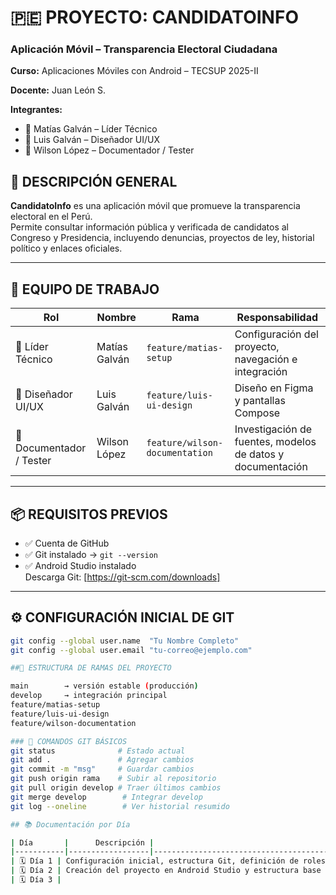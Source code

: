 # 🇵🇪 PROYECTO: CANDIDATOINFO  
### Aplicación Móvil – Transparencia Electoral Ciudadana  

**Curso:** Aplicaciones Móviles con Android – TECSUP 2025-II

**Docente:** Juan León S.  


**Integrantes:**  
- 🎯 Matías Galván – Líder Técnico  
- 🎨 Luis Galván – Diseñador UI/UX  
- 📝 Wilson López – Documentador / Tester  



## 🧾 DESCRIPCIÓN GENERAL

**CandidatoInfo** es una aplicación móvil que promueve la transparencia electoral en el Perú.  
Permite consultar información pública y verificada de candidatos al Congreso y Presidencia, incluyendo denuncias, proyectos de ley, historial político y enlaces oficiales.

---

## 👥 EQUIPO DE TRABAJO

| Rol                | Nombre        |             Rama       |          Responsabilidad                             |
|--------------------|---------------|------------------------|------------------------------------------------------|
| 🎯 Líder Técnico   | Matías Galván | `feature/matias-setup` | Configuración del proyecto, navegación e integración |
| 🎨 Diseñador UI/UX | Luis Galván   | `feature/luis-ui-design` | Diseño en Figma y pantallas Compose |
| 📝 Documentador / Tester | Wilson López | `feature/wilson-documentation` | Investigación de fuentes, modelos de datos y documentación |

---

## 📦 REQUISITOS PREVIOS

- ✅ Cuenta de GitHub  
- ✅ Git instalado → `git --version`  
- ✅ Android Studio instalado  
Descarga Git: [https://git-scm.com/downloads]

---

## ⚙️ CONFIGURACIÓN INICIAL DE GIT

```bash
git config --global user.name  "Tu Nombre Completo"
git config --global user.email "tu-correo@ejemplo.com"

##🌿 ESTRUCTURA DE RAMAS DEL PROYECTO

main        → versión estable (producción)
develop     → integración principal
feature/matias-setup
feature/luis-ui-design
feature/wilson-documentation

### 🧠 COMANDOS GIT BÁSICOS
git status              # Estado actual
git add .               # Agregar cambios
git commit -m "msg"     # Guardar cambios
git push origin rama    # Subir al repositorio
git pull origin develop # Traer últimos cambios
git merge develop        # Integrar develop
git log --oneline        # Ver historial resumido

## 📚 Documentación por Día

| Día       |      Descripción |                                          Enlace                                                  |
|-----------|------------------|--------------------------------------------------------------------------------------------------|
| 🗓️ Día 1 | Configuración inicial, estructura Git, definición de roles y fuentes oficiales | [Ver Día 1](./documentacion/NOTAS_REUNION01.md) |
| 🗓️ Día 2 | Creación del proyecto en Android Studio y estructura base en Kotlin + Compose | [Ver Día 2](./documentacion/NOTAS_REUNION02.md) |
| 🗓️ Día 3 | 



